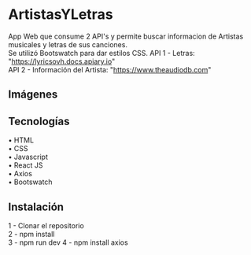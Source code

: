 # ArtistasYLetras

App Web que consume 2 API's y permite buscar informacion de Artistas musicales y letras de sus canciones.  
Se utilizó Bootswatch para dar estilos CSS.
API 1 - Letras: "https://lyricsovh.docs.apiary.io"  
API 2 - Información del Artista: "https://www.theaudiodb.com"

## Imágenes

## Tecnologías

• HTML  
• CSS  
• Javascript  
• React JS  
• Axios  
• Bootswatch

## Instalación

1 - Clonar el repositorio  
2 - npm install  
3 - npm run dev
4 - npm install axios
